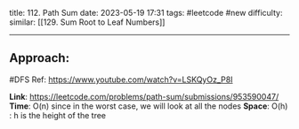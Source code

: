 title: 112. Path Sum
date: 2023-05-19 17:31
tags: #leetcode #new
difficulty:
similar: [[129. Sum Root to Leaf Numbers]]

---
## Approach:
#DFS 
Ref: https://www.youtube.com/watch?v=LSKQyOz_P8I

**Link**: https://leetcode.com/problems/path-sum/submissions/953590047/
**Time**: O(n) since in the worst case, we will look at all the nodes
**Space**: O(h) : h is the height of the tree